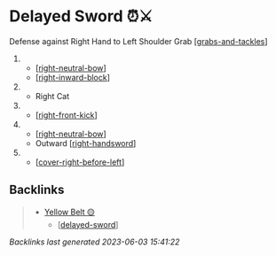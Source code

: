 # Delayed Sword ⏰⚔️

Defense against Right Hand to Left Shoulder Grab
[[grabs-and-tackles]]

1.  - [[right-neutral-bow]]
    - [[right-inward-block]]
2.  - Right Cat
3.  - [[right-front-kick]]
4.  - [[right-neutral-bow]]
    - Outward [[right-handsword]]
5.  - [[cover-right-before-left]]

[//begin]: # "Autogenerated link references for markdown compatibility"
[grabs-and-tackles]: ../web-of-knowledge/grabs-and-tackles "Grabs and Tackles"
[//end]: # "Autogenerated link references"

## Backlinks

> - [Yellow Belt 🟡](..\belts\1-yellow.md)
>   - [[delayed-sword]]

_Backlinks last generated 2023-06-03 15:41:22_

[//begin]: # "Autogenerated link references for markdown compatibility"
[grabs-and-tackles]: ../web-of-knowledge/grabs-and-tackles "Grabs and Tackles"
[right-neutral-bow]: ../single-techniques/right-neutral-bow "Right Neutral Bow"
[right-inward-block]: ../single-techniques/right-inward-block "Right Inward Block"
[right-front-kick]: ../single-techniques/right-front-kick "Right Front Kick ➡️🦶⬆️"
[right-handsword]: ../single-techniques/right-handsword "Right Handsword"
[cover-right-before-left]: ../single-techniques/cover-right-before-left "Cover Right before Left"
[delayed-sword]: delayed-sword "Delayed Sword ⏰⚔️"
[//end]: # "Autogenerated link references"
